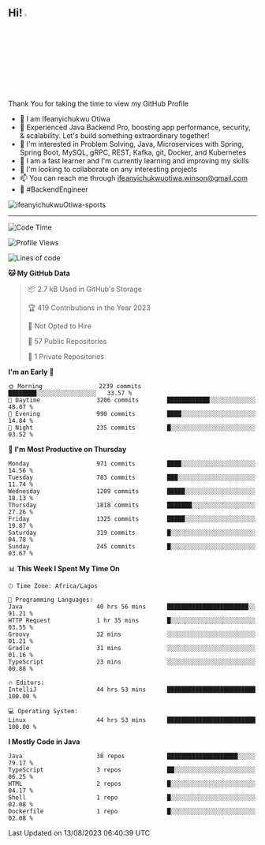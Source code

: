 <!-- BLOG-POST-LIST:START --><!-- BLOG-POST-LIST:END -->

## Hi! <img src="https://media.giphy.com/media/hvRJCLFzcasrR4ia7z/giphy.gif" width="4%"> 

Thank You for taking the time to view my GitHub Profile

- 👋 I am Ifeanyichukwu Otiwa
- 🚀 Experienced Java Backend Pro, boosting app performance, security, & scalability. Let's build something extraordinary together!
- 👀 I'm interested in Problem Solving, Java, Microservices with Spring, Spring Boot, MySQL, gRPC, REST, Kafka, git, Docker, and Kubernetes
- 🌱 I am a fast learner and I'm currently learning and improving my skills
- 💞️ I'm looking to collaborate on any interesting projects
- 📫 You can reach me through ifeanyichukwuotiwa.winson@gmail.com
- 🚀 #BackendEngineer

<p align="left" marginTop="10px"> <img src="https://komarev.com/ghpvc/?username=ifeanyichukwuOtiwa-sports&label=Profile%20views&color=0e75b6&style=for-the-badge" alt="ifeanyichukwuOtiwa-sports" /> </p>

***

<!--START_SECTION:waka-->
![Code Time](http://img.shields.io/badge/Code%20Time-1%2C634%20hrs%2026%20mins-blue)

![Profile Views](http://img.shields.io/badge/Profile%20Views-23-blue)

![Lines of code](https://img.shields.io/badge/From%20Hello%20World%20I%27ve%20Written-2.8%20million%20lines%20of%20code-blue)

**🐱 My GitHub Data** 

> 📦 2.7 kB Used in GitHub's Storage 
 > 
> 🏆 419 Contributions in the Year 2023
 > 
> 🚫 Not Opted to Hire
 > 
> 📜 57 Public Repositories 
 > 
> 🔑 1 Private Repositories 
 > 
**I'm an Early 🐤** 

```text
🌞 Morning                2239 commits        ████████░░░░░░░░░░░░░░░░░   33.57 % 
🌆 Daytime                3206 commits        ████████████░░░░░░░░░░░░░   48.07 % 
🌃 Evening                990 commits         ████░░░░░░░░░░░░░░░░░░░░░   14.84 % 
🌙 Night                  235 commits         █░░░░░░░░░░░░░░░░░░░░░░░░   03.52 % 
```
📅 **I'm Most Productive on Thursday** 

```text
Monday                   971 commits         ████░░░░░░░░░░░░░░░░░░░░░   14.56 % 
Tuesday                  783 commits         ███░░░░░░░░░░░░░░░░░░░░░░   11.74 % 
Wednesday                1209 commits        █████░░░░░░░░░░░░░░░░░░░░   18.13 % 
Thursday                 1818 commits        ███████░░░░░░░░░░░░░░░░░░   27.26 % 
Friday                   1325 commits        █████░░░░░░░░░░░░░░░░░░░░   19.87 % 
Saturday                 319 commits         █░░░░░░░░░░░░░░░░░░░░░░░░   04.78 % 
Sunday                   245 commits         █░░░░░░░░░░░░░░░░░░░░░░░░   03.67 % 
```


📊 **This Week I Spent My Time On** 

```text
🕑︎ Time Zone: Africa/Lagos

💬 Programming Languages: 
Java                     40 hrs 56 mins      ███████████████████████░░   91.21 % 
HTTP Request             1 hr 35 mins        █░░░░░░░░░░░░░░░░░░░░░░░░   03.55 % 
Groovy                   32 mins             ░░░░░░░░░░░░░░░░░░░░░░░░░   01.21 % 
Gradle                   31 mins             ░░░░░░░░░░░░░░░░░░░░░░░░░   01.16 % 
TypeScript               23 mins             ░░░░░░░░░░░░░░░░░░░░░░░░░   00.88 % 

🔥 Editors: 
IntelliJ                 44 hrs 53 mins      █████████████████████████   100.00 % 

💻 Operating System: 
Linux                    44 hrs 53 mins      █████████████████████████   100.00 % 
```

**I Mostly Code in Java** 

```text
Java                     38 repos            ████████████████████░░░░░   79.17 % 
TypeScript               3 repos             ██░░░░░░░░░░░░░░░░░░░░░░░   06.25 % 
HTML                     2 repos             █░░░░░░░░░░░░░░░░░░░░░░░░   04.17 % 
Shell                    1 repo              █░░░░░░░░░░░░░░░░░░░░░░░░   02.08 % 
Dockerfile               1 repo              █░░░░░░░░░░░░░░░░░░░░░░░░   02.08 % 
```




 Last Updated on 13/08/2023 06:40:39 UTC
<!--END_SECTION:waka-->

<!--
<p align="center">
![trophy](https://github-profile-trophy.vercel.app/?username=ifeanyichukwuOtiwa-sports&theme=onedark) (https://github.com/ryo-ma/github-profile-trophy)
</p>
-->

<!---
ifeanyi-otiwa/ifeanyi-otiwa is a ✨ special ✨ repository because its `README.md` (this file) appears on your GitHub profile.
You can click the Preview link to take a look at your changes.
--->
